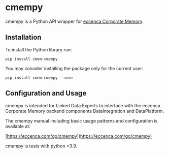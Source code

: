 # cmempy

cmempy is a Python API wrapper for [eccenca Corporate Memory](https://documentation.eccenca.com/).

## Installation

To install the Python library run:

    pip install cmem-cmempy

You may consider installing the package only for the current user:

    pip install cmem-cmempy --user

## Configuration and Usage

cmempy is intended for Linked Data Experts to interface with the eccenca Corporate Memory backend components DataIntegration and DataPlatform.

The cmempy manual including basic usage patterns and configuration is available at:

[https://eccenca.com/go/cmempy](https://eccenca.com/go/cmempy)

cmempy is tests with python >3.9.
